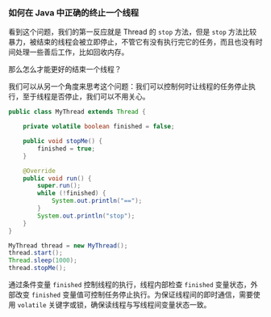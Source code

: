 ### 如何在 Java 中正确的终止一个线程 ###

看到这个问题，我们的第一反应就是 Thread 的 `stop` 方法，但是 `stop` 方法比较暴力，被结束的线程会被立即停止，不管它有没有执行完它的任务，而且也没有时间处理一些善后工作，比如回收内存。

那么怎么才能更好的结束一个线程？

我们可以从另一个角度来思考这个问题：我们可以控制何时让线程的任务停止执行，至于线程是否停止，我们可以不用关心。

```java
public class MyThread extends Thread {

    private volatile boolean finished = false;

    public void stopMe() {
        finished = true;
    }

    @Override
    public void run() {
        super.run();
        while (!finished) {
            System.out.println("==");
        }
        System.out.println("stop");
    }
}

MyThread thread = new MyThread();
thread.start();
Thread.sleep(1000);
thread.stopMe();
```

通过条件变量 `finished` 控制线程的执行，线程内部检查 `finished` 变量状态，外部改变 `finished` 变量值可控制任务停止执行。为保证线程间的即时通信，需要使用 `volatile` 关键字或锁，确保读线程与写线程间变量状态一致。